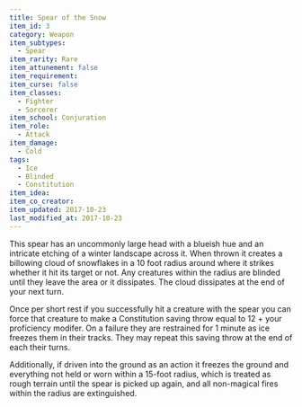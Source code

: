 ```yaml
---
title: Spear of the Snow
item_id: 3
category: Weapon
item_subtypes:
  - Spear
item_rarity: Rare
item_attunement: false
item_requirement:
item_curse: false
item_classes:
  - Fighter
  - Sorcerer
item_school: Conjuration
item_role:
  - Attack
item_damage:
  - Cold
tags:
  - Ice
  - Blinded
  - Constitution
item_idea:
item_co_creator:
item_updated: 2017-10-23
last_modified_at: 2017-10-23
---
```


This spear has an uncommonly large head with a blueish hue and an intricate etching of a winter landscape across it. When thrown it creates a billowing cloud of snowflakes in a 10 foot radius around where it strikes whether it hit its target or not. Any creatures within the radius are blinded until they leave the area or it dissipates. The cloud dissipates at the end of your next turn.

Once per short rest if you successfully hit a creature with the spear you can force that creature to make a Constitution saving throw equal to 12 + your proficiency modifer. On a failure they are restrained for 1 minute as ice freezes them in their tracks. They may repeat this saving throw at the end of each their turns.

Additionally, if driven into the ground as an action it freezes the ground and everything not held or worn within a 15-foot radius, which is treated as rough terrain until the spear is picked up again, and all non-magical fires within the radius are extinguished.
